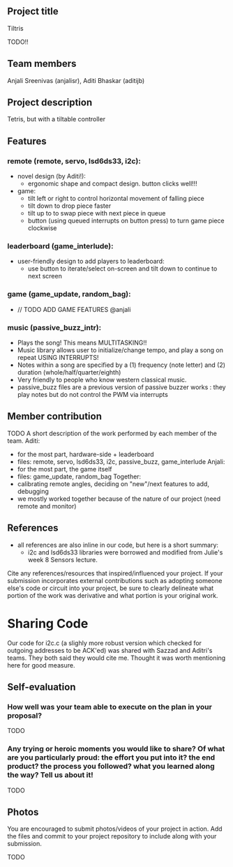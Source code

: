 ## Project title
Tiltris 

 TODO!!

## Team members
Anjali Sreenivas (anjalisr), Aditi Bhaskar (aditijb)

## Project description
Tetris, but with a tiltable controller

## Features
### remote (remote, servo, lsd6ds33, i2c):
 - novel design (by Aditi!): 
   - ergonomic shape and compact design. button clicks well!!!
 - game:
   - tilt left or right to control horizontal movement of falling piece
   - tilt down to drop piece faster
   - tilt up to to swap piece with next piece in queue
   - button (using queued interrupts on button press) to turn game piece clockwise
### leaderboard (game_interlude):
 - user-friendly design to add players to leaderboard:
   - use button to iterate/select on-screen and tilt down to continue to next screen
### game (game_update, random_bag):
 - // TODO ADD GAME FEATURES @anjali
### music (passive_buzz_intr):
 - Plays the song! This means MULTITASKING!! 
 - Music library allows user to initialize/change tempo, and play a song on repeat USING INTERRUPTS! 
 - Notes within a song are specified by a (1)  frequency (note letter) and (2) duration (whole/half/quarter/eighth)
 - Very friendly to people who know western classical music.
 - passive_buzz files are a previous version of passive buzzer works : they play notes but do not control the PWM via interrupts

## Member contribution
TODO A short description of the work performed by each member of the team.
Aditi:
 - for the most part, hardware-side + leaderboard
 - files: remote, servo, lsd6ds33, i2c, passive_buzz, game_interlude 
Anjali:
 - for the most part, the game itself
 - files: game_update, random_bag
Together:
 - calibrating remote angles, deciding on "new"/next features to add, debugging
 - we mostly worked together because of the nature of our project (need remote and monitor) 

## References
 - all references are also inline in our code, but here is a short summary:
   - i2c and lsd6ds33 libraries were borrowed and modified from Julie's week 8 Sensors lecture.

Cite any references/resources that inspired/influenced your project. 
If your submission incorporates external contributions such as adopting 
someone else's code or circuit into your project, be sure to clearly 
delineate what portion of the work was derivative and what portion is 
your original work.

# Sharing Code
Our code for i2c.c (a slighly more robust version which checked for outgoing addresses to be ACK'ed) was shared with Sazzad and Aditri's teams. They both said they would cite me. Thought it was worth mentioning here for good measure.

## Self-evaluation
### How well was your team able to execute on the plan in your proposal?  
TODO
### Any trying or heroic moments you would like to share? Of what are you particularly proud: the effort you put into it? the end product? the process you followed? what you learned along the way? Tell us about it!
TODO

## Photos
You are encouraged to submit photos/videos of your project in action. 
Add the files and commit to your project repository to include along with your submission.

TODO